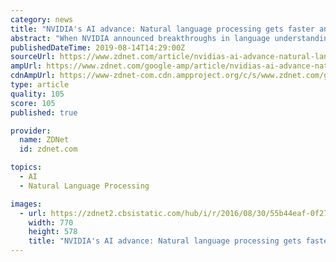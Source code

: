 ```yaml
---
category: news
title: "NVIDIA's AI advance: Natural language processing gets faster and better all the time"
abstract: "When NVIDIA announced breakthroughs in language understanding to enable real-time conversational AI, we were caught off guard. We were still trying to digest the proceedings of ACL, one of the biggest research events for computational linguistics worldwide ..."
publishedDateTime: 2019-08-14T14:29:00Z
sourceUrl: https://www.zdnet.com/article/nvidias-ai-advance-natural-language-processing-gets-faster-and-better-all-the-time/
ampUrl: https://www.zdnet.com/google-amp/article/nvidias-ai-advance-natural-language-processing-gets-faster-and-better-all-the-time/
cdnAmpUrl: https://www-zdnet-com.cdn.ampproject.org/c/s/www.zdnet.com/google-amp/article/nvidias-ai-advance-natural-language-processing-gets-faster-and-better-all-the-time/
type: article
quality: 105
score: 105
published: true

provider:
  name: ZDNet
  id: zdnet.com

topics:
  - AI
  - Natural Language Processing

images:
  - url: https://zdnet2.cbsistatic.com/hub/i/r/2016/08/30/55b44eaf-0f27-406b-89c0-d9878dce7431/thumbnail/770x578/3c0fcb903c84096bb67605c840231bb4/3-alphabet-wood-cube-blikpixel-eileen-brown-zdnet.jpg
    width: 770
    height: 578
    title: "NVIDIA's AI advance: Natural language processing gets faster and better all the time"
---
```

